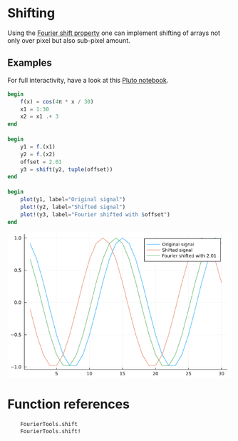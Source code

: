 # Shifting

Using the [Fourier shift property](https://en.wikipedia.org/wiki/Fourier_transform#Modulation_/_frequency_shifting) one can implement shifting of arrays not only over pixel but also sub-pixel amount.

## Examples
For full interactivity, have a look at this [Pluto notebook](https://github.com/bionanoimaging/FourierTools.jl/tree/main/examples/shifting.jl).

```julia
begin
    f(x) = cos(4π * x / 30)
    x1 = 1:30
    x2 = x1 .+ 3
end

begin
    y1 = f.(x1)
    y2 = f.(x2)
    offset = 2.01
    y3 = shift(y2, tuple(offset))
end

begin
    plot(y1, label="Original signal")
    plot!(y2, label="Shifted signal")
    plot!(y3, label="Fourier shifted with $offset")
end
```
![](assets/shifted.png)

# Function references
```@docs
    FourierTools.shift
    FourierTools.shift!
```
